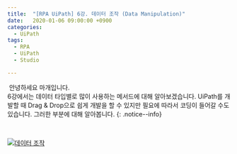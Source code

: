 ```yaml
---
title:  "[RPA UiPath] 6강. 데이터 조작 (Data Manipulation)"
date:   2020-01-06 09:00:00 +0900
categories:
  - UiPath
tags:
  - RPA
  - UiPath
  - Studio

---
```


&nbsp;안녕하세요 마개입니다.  
6강에서는 데이터 타입별로 많이 사용하는 메서드에 대해 알아보겠습니다. UiPath를 개발할 때 Drag & Drop으로 쉽게 개발을 할 수 있지만 필요에 따라서 코딩이 들어갈 수도 있습니다. 그러한 부분에 대해 알아봅니다.
{: .notice--info}

<br>

[![데이터 조작](http://img.youtube.com/vi/jYZRqJC-tCk/maxresdefault.jpg)](https://www.youtube.com/watch?v=jYZRqJC-tCk)
